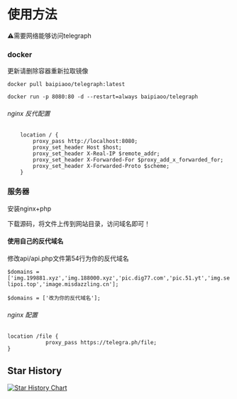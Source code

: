 # 使用方法

⚠️需要网络能够访问telegraph

### docker
更新请删除容器重新拉取镜像

```docker pull baipiaoo/telegraph:latest```

```docker run -p 8080:80 -d --restart=always baipiaoo/telegraph```


###### nginx 反代配置
```
    location / {
        proxy_pass http://localhost:8080;
        proxy_set_header Host $host;
        proxy_set_header X-Real-IP $remote_addr;
        proxy_set_header X-Forwarded-For $proxy_add_x_forwarded_for;
        proxy_set_header X-Forwarded-Proto $scheme;
    }
```    
### 服务器
安装nginx+php

下载源码，将文件上传到网站目录，访问域名即可！

#### 使用自己的反代域名
修改api/api.php文件第54行为你的反代域名

```$domains = ['img.199881.xyz','img.188000.xyz','pic.dig77.com','pic.51.yt','img.selipoi.top','image.misdazzling.cn'];```

```$domains = ['改为你的反代域名'];```
###### nginx 配置
```
location /file {
            proxy_pass https://telegra.ph/file;
}
```
## Star History

[![Star History Chart](https://api.star-history.com/svg?repos=0-RTT/telegraph&type=Date)](https://star-history.com/#0-RTT/telegraph&Date)
